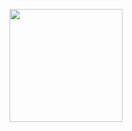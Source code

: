 <p align="center">
  <img height="200em" src="https://github-readme-stats.vercel.app/api?username=heart-to-the-sea&show_icons=true&count_private=true&theme=radical">
  
</p>
